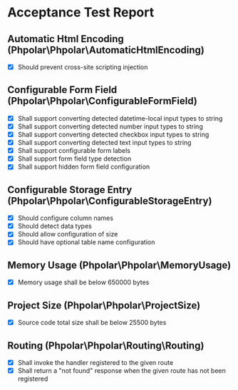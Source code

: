 # Acceptance Test Report

## Automatic Html Encoding (Phpolar\Phpolar\AutomaticHtmlEncoding)
- [x] Should prevent cross-site scripting injection

## Configurable Form Field (Phpolar\Phpolar\ConfigurableFormField)
- [x] Shall support converting detected datetime-local input types to string
- [x] Shall support converting detected number input types to string
- [x] Shall support converting detected checkbox input types to string
- [x] Shall support converting detected text input types to string
- [x] Shall support configurable form labels
- [x] Shall support form field type detection
- [x] Shall support hidden form field configuration

## Configurable Storage Entry (Phpolar\Phpolar\ConfigurableStorageEntry)
- [x] Should configure column names
- [x] Should detect data types
- [x] Should allow configuration of size
- [x] Should have optional table name configuration

## Memory Usage (Phpolar\Phpolar\MemoryUsage)
- [x] Memory usage shall be below 650000 bytes

## Project Size (Phpolar\Phpolar\ProjectSize)
- [x] Source code total size shall be below 25500 bytes

## Routing (Phpolar\Phpolar\Routing\Routing)
- [x] Shall invoke the handler registered to the given route
- [x] Shall return a "not found" response when the given route has not been registered
